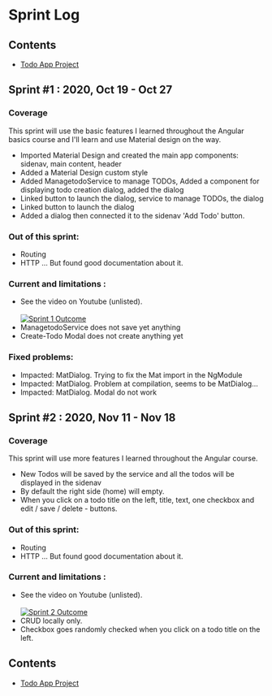 # Sprint Log

## Contents
- [Todo App Project](https://github.com/sroccoli1/todoapp)

## Sprint #1 : 2020, Oct 19 - Oct 27

### Coverage
This sprint will use the basic features I learned throughout the Angular basics course and I'll learn and use Material design on the way.

- Imported Material Design and created the main app components: sidenav, main content, header
- Added a Material Design custom style 
- Added ManagetodoService to manage TODOs, Added a component for displaying todo creation dialog, added the dialog
- Linked button to launch the dialog, service to manage TODOs, the dialog
- Linked button to launch the dialog
- Added a dialog then connected it to the sidenav 'Add Todo' button.

### Out of this sprint:
- Routing 
- HTTP
... But found good documentation about it.

### Current and limitations : 

- See the video on Youtube (unlisted).<br><br>
[![Sprint 1 Outcome](https://media.giphy.com/media/8kC9Q4ZYd79RpHiejj/giphy.gif)](https://youtu.be/jcZ_ZL_JvzI)<br>
- ManagetodoService does not save yet anything
- Create-Todo Modal does not create anything yet 

### Fixed problems: 

- Impacted: MatDialog. Trying to fix the Mat import in the NgModule
- Impacted: MatDialog. Problem at compilation, seems to be MatDialog...
- Impacted: MatDialog. Modal do not work

## Sprint #2 : 2020, Nov 11 - Nov 18

### Coverage
This sprint will use more features I learned throughout the Angular course.

- New Todos will be saved by the service and all the todos will be displayed in the sidenav
- By default the right side (home) will empty.
- When you click on a todo title on the left, title, text, one checkbox and edit / save / delete - buttons.

### Out of this sprint:
- Routing 
- HTTP
... But found good documentation about it.

### Current and limitations :

- See the video on Youtube (unlisted).<br><br>
[![Sprint 2 Outcome](https://media.giphy.com/media/k6W89xhU589HsABNrW/giphy.gif)](https://youtu.be/QGQlOSxWpV8)<br>
- CRUD locally only.
- Checkbox goes randomly checked when you click on a todo title on the left.  

## Contents
- [Todo App Project](https://github.com/sroccoli1/todoapp)